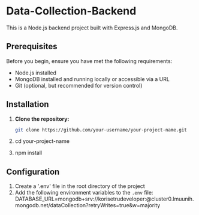 # Data-Collection-Backend

This is a Node.js backend project built with Express.js and MongoDB.

## Prerequisites

Before you begin, ensure you have met the following requirements:

- Node.js installed
- MongoDB installed and running locally or accessible via a URL
- Git (optional, but recommended for version control)

## Installation

1. **Clone the repository:**

   ```bash
   git clone https://github.com/your-username/your-project-name.git

2. cd your-project-name

3. npm install

## Configuration

1. Create a '.env' file in the root directory of the project
2. Add the following environment variables to the `.env` file:
   DATABASE_URL=mongodb+srv://korisetrudeveloper:<password>@cluster0.lmuunih.mongodb.net/dataCollection?retryWrites=true&w=majority




